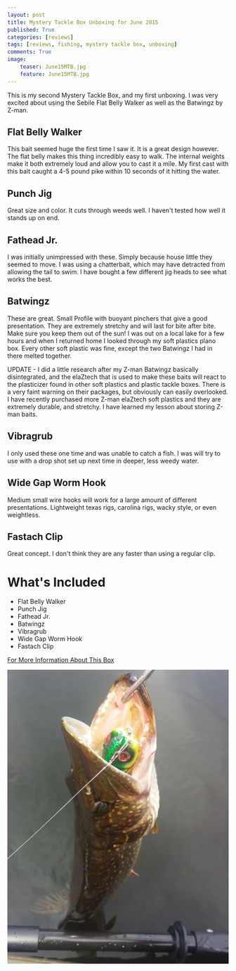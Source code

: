 ```yaml
---
layout: post
title: Mystery Tackle Box Unboxing for June 2015
published: True
categories: [reviews]
tags: [reviews, fishing, mystery tackle box, unboxing]
comments: True
image:
    teaser: June15MTB.jpg
    feature: June15MTB.jpg
---
```


This is my second Mystery Tackle Box, and my first unboxing. I was very excited about using the Sebile Flat Belly Walker as well as the Batwingz by Z-man.

## Flat Belly Walker
<!-- ![Flat Belly Walker](http://mysterytacklebox.com/media/catalog/product/cache/1/small_image/175x141/9df78eab33525d08d6e5fb8d27136e95/f/l/flat-belly-walker_web.jpg) -->

This bait seemed huge the first time I saw it. It is a great design however. The flat belly makes this thing incredibly easy to walk. The internal weights make it both extremely loud and allow you to cast it a mile. My first cast with this bait caught a 4-5 pound pike within 10 seconds of it hitting the water.

## Punch Jig
<!-- ![Punch Jig](http://mysterytacklebox.com/media/catalog/product/cache/1/small_image/175x141/9df78eab33525d08d6e5fb8d27136e95/p/u/punch-jig_web.jpg) -->

Great size and color. It cuts through weeds well. I haven't tested how well it stands up on end.

## Fathead Jr.
<!-- ![Fathead Jr.](http://mysterytacklebox.com/media/catalog/product/cache/1/small_image/175x141/9df78eab33525d08d6e5fb8d27136e95/r/s/rs_fathead_jr_pearl_white_web.jpg) -->

I was initially unimpressed with these. Simply because house little they seemed to move. I was using a chatterbait, which may have detracted from allowing the tail to swim. I have bought a few different jig heads to see what works the best.

## Batwingz
<!-- ![Batwingz](http://mysterytacklebox.com/media/catalog/product/cache/1/small_image/175x141/9df78eab33525d08d6e5fb8d27136e95/b/a/batwingz_web.jpg) -->

These are great. Small Profile with buoyant pinchers that give a good presentation. They are extremely stretchy and will last for bite after bite. Make sure you keep them out of the sun! I was out on a local lake for a few hours and when I returned home I looked through my soft plastics plano box. Every other soft plastic was fine, except the two Batwingz I had in there melted together.

UPDATE - I did a little research after my Z-man Batwingz basically disintegrated, and the elaZtech that is used to make these baits will react to the plasticizer found in other soft plastics and plastic tackle boxes. There is a very faint warning on their packages, but obviously can easily overlooked. I have recently purchased more Z-man elaZtech soft plastics and they are extremely durable, and stretchy. I have learned my lesson about storing Z-man baits.

## Vibragrub
<!-- ![Vibragrub](http://mysterytacklebox.com/media/catalog/product/cache/1/small_image/175x141/9df78eab33525d08d6e5fb8d27136e95/f/l/flashshad.jpg) -->

I only used these one time and was unable to catch a fish. I was will try to use with a drop shot set up next time in deeper, less weedy water.

## Wide Gap Worm Hook
<!-- ![Wide Gap Worm Hook](http://mysterytacklebox.com/media/catalog/product/cache/1/small_image/175x141/9df78eab33525d08d6e5fb8d27136e95/l/0/l092_web.jpg) -->

Medium small wire hooks will work for a large amount of different presentations. Lightweight texas rigs, carolina rigs, wacky style, or even weightless.

## Fastach Clip
<!-- ![Fastach Clip](http://mysterytacklebox.com/media/catalog/product/cache/1/small_image/175x141/9df78eab33525d08d6e5fb8d27136e95/f/a/fastach-clip_web.jpg) -->

Great concept. I don't think they are any faster than using a regular clip.

# What's Included

* Flat Belly Walker
* Punch Jig
* Fathead Jr.
* Batwingz
* Vibragrub
* Wide Gap Worm Hook
* Fastach Clip

[For More Information About This Box](http://www.mtb-baits.com/9nx)

<a href="/images/Sebile-Walker.jpg" data-lightbox="Sebile-Walker" data-title="Sebile-Walker"><img class="centered" src="/images/Sebile-Walker.jpg" alt="Lake Superior Laker"></a>
